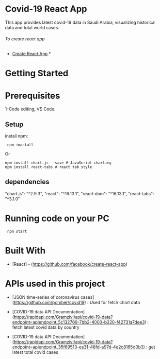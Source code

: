 # Covid-19 React App

This app provides latest covid-19 data in Saudi Arabia, visualizing historical data and total world cases.

###### To create react app
* [Create React App](https://github.com/facebook/create-react-app).*

# Getting Started

# Prerequisites

1-Code editing, VS Code.

## Setup

install npm:

```
 npm inastall

```

Or

```
npm install chart.js --save # JavaScript charting
npm install react-tabs # react tab style 

```

## dependencies

   "chart.js": "^2.9.3",
    "react": "^16.13.1",
    "react-dom": "^16.13.1",
    "react-tabs": "^3.1.0"

# Running code on your PC

```
 npm start

 ```


# Built With

- [React] - (https://github.com/facebook/create-react-app) 

# APIs used in this project

- [JSON time-series of coronavirus cases] (https://github.com/pomber/covid19) : Used for fetch chart data

- [COVID-19 data API Documentation] (https://rapidapi.com/Gramzivi/api/covid-19-data?endpoint=apiendpoint_5c132769-7bb2-4000-b320-f42731a7dee3) : fetch latest covid data by country

- [COVID-19 data API Documentation] (https://rapidapi.com/Gramzivi/api/covid-19-data?endpoint=apiendpoint_35f69513-ea31-48fd-a97d-4e2c8165d0b3) : get latest total covid cases


